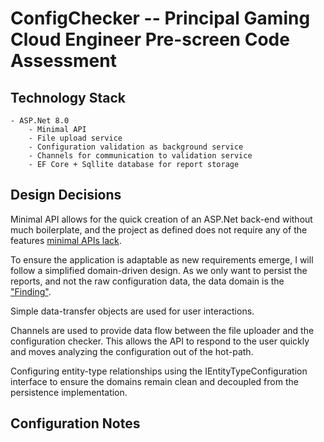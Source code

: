 ﻿# ConfigChecker -- Principal Gaming Cloud Engineer Pre-screen Code Assessment

## Technology Stack

	- ASP.Net 8.0
		- Minimal API
		- File upload service
		- Configuration validation as background service
		- Channels for communication to validation service
		- EF Core + Sqllite database for report storage

## Design Decisions

Minimal API allows for the quick creation of an ASP.Net back-end without much boilerplate,
and the project as defined does not require any of the features
[minimal APIs lack](https://learn.microsoft.com/en-us/aspnet/core/fundamentals/apis?view=aspnetcore-8.0).

To ensure the application is adaptable as new requirements emerge, I will follow a simplified domain-driven design.
As we only want to persist the reports, and not the raw configuration data, the data domain is the
["Finding"](./Models/Finding.cs).

Simple data-transfer objects are used for user interactions.

Channels are used to provide data flow between the file uploader and the configuration checker. This allows
the API to respond to the user quickly and moves analyzing the configuration out of the hot-path.

Configuring entity-type relationships using the IEntityTypeConfiguration interface to ensure the domains
remain clean and decoupled from the persistence implementation.

## Configuration Notes
